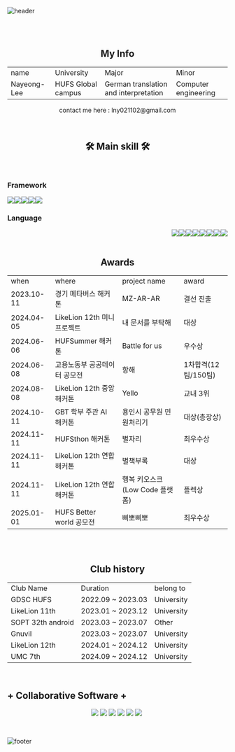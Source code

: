 ![header](https://capsule-render.vercel.app/api?type=waving&color=auto&height=200&section=header&text=HUFS%20Germany%20Computer%20Nayeong&fontSize=50&animation=twinkling&text-color=black)

<br>
<br>

<table align="center">
  <h2 align="center"><b>My Info</b></h3>
  <tr>
    <td>name</td>
    <td>University</td>
     <td>Major</td>
    <td>Minor</td>
  </tr>
  <tr>
    <td>Nayeong-Lee</td>
    <td>HUFS Global campus</td>
     <td>German translation and interpretation</td>
    <td>Computer engineering</td>
  </tr>
</table>
<p align="center">contact me here : lny021102@gmail.com</p>

<br />
<h2 align="center"><b>🛠 Main skill 🛠</b></h3>
<br />

<h3 align="start"><b>Framework</b></h3>
<div style="display: flex; justify-content: flex-start;">
<img src="https://img.shields.io/badge/React-61DAFB?style=flat-square&logo=React&logoColor=white"/>
<img src="https://img.shields.io/badge/Vite-646CFF?style=flat-square&logo=Vite&logoColor=white"/>
<img src="https://img.shields.io/badge/styledcomponents-DB7093?style=flat-square&logo=styledcomponents&logoColor=white"/>
<img src="https://img.shields.io/badge/Next.js-000000?style=flat-square&logo=Next.js&logoColor=white"/>
<img src="https://img.shields.io/badge/Flutter-02569B?style=flat-square&logo=Flutter&logoColor=white"/>
</div>

<h3 align="start"><b>Language</b></h3>
<div style="display: flex; justify-content: flex-end;">
<img src="https://img.shields.io/badge/Python-blue?style=flat-square&logo=Python&logoColor=white"/>
<img src="https://img.shields.io/badge/C-AFEEEE?style=flat-square&logo=C&logoColor=white"/>
<img src="https://img.shields.io/badge/C++-00599C?style=flat-square&logo=C++&logoColor=white"/>
<img src="https://img.shields.io/badge/Java-092E20?style=flat-square&logo=Java&logoColor=white"/>
<img src="https://img.shields.io/badge/dart-0175C2?style=flat-square&logo=dart&logoColor=white"/>
<img src="https://img.shields.io/badge/Kotlin-F48E00?style=flat-square&logo=Kotlin&logoColor=white"/>
<img src="https://img.shields.io/badge/javacript-F7DF1E?style=flat-square&logo=javascript&logoColor=white"/>
<img src="https://img.shields.io/badge/typescript-3178C6?style=flat-square&logo=typescript&logoColor=white"/>
</div>

  <br>
<table align="center">
  <h2 align="center"><b>Awards</b></h3>
  <tr>
     <td>when</td>
    <td>where</td>
    <td>project name</td>
     <td>award</td>
  </tr>
   <tr>
     <td>2023.10-11</td>
    <td>경기 메타버스 해커톤</td>
    <td>MZ-AR-AR</td>
     <td>결선 진출</td>
  </tr>
  <tr>
     <td>2024.04-05</td>
    <td>LikeLion 12th 미니프로젝트</td>
    <td>내 문서를 부탁해</td>
     <td>대상</td>
  </tr>
    <tr>
       <td>2024.06-06</td>
    <td>HUFSummer 해커톤</td>
    <td>Battle for us</td>
     <td>우수상</td>
  </tr>
   <tr>
      <td>2024.06-08</td>
    <td>고용노동부 공공데이터 공모전</td>
    <td>항해</td>
     <td>1차합격(12팀/150팀)</td>
  </tr>
   <tr>
      <td>2024.08-08</td>
    <td>LikeLion 12th 중앙해커톤</td>
    <td>Yello</td>
     <td>교내 3위</td>
  </tr>
   <tr>
       <td>2024.10-11</td>
    <td>GBT 학부 주관 AI 해커톤</td>
    <td>용인시 공무원 민원처리기</td>
     <td>대상(총장상)</td>
  </tr>
   <tr>
       <td>2024.11-11</td>
    <td>HUFSthon 해커톤</td>
    <td>별자리</td>
     <td>최우수상</td>
  </tr>
    <tr>
       <td>2024.11-11</td>
    <td>LikeLion 12th 연합해커톤</td>
    <td>별책부록</td>
     <td>대상</td>
  </tr>
   <tr>
       <td>2024.11-11</td>
    <td>LikeLion 12th 연합해커톤</td>
    <td>행복 키오스크 (Low Code 플랫폼)</td>
     <td>플렉상</td>
  </tr>
   <tr>
      <td>2025.01-01</td>
    <td>HUFS Better world 공모전</td>
    <td>삐뽀삐뽀</td>
     <td>최우수상</td>
  </tr>
</table>
  <br />
  <br />

<table align="center">
  <h2 align="center"><b>Club history</b></h3>
  <tr>
    <td>Club Name</td>
    <td>Duration</td>
     <td>belong to</td>
  </tr>
  <tr>
    <td>GDSC HUFS</td>
    <td>2022.09 ~ 2023.03</td>
     <td>University</td>
  </tr>
   <tr>
    <td>LikeLion 11th</td>
    <td>2023.01 ~ 2023.12</td>
     <td>University</td>
  </tr>
   <tr>
    <td>SOPT 32th android</td>
    <td>2023.03 ~ 2023.07</td>
     <td>Other</td>
  </tr>
   <tr>
    <td>Gnuvil</td>
    <td>2023.03 ~ 2023.07</td>
     <td>University</td>
  </tr>
   <tr>
    <td>LikeLion 12th</td>
    <td>2024.01 ~ 2024.12</td>
     <td>University</td>
  </tr>
   <tr>
    <td>UMC 7th</td>
    <td>2024.09 ~ 2024.12</td>
     <td>University</td>
  </tr>
</table>

<br />

<h2 align="center" style="display: flex"> + Collaborative Software +</h2>
<div style="display: flex; justify-content: center;" align="center">
<img src="https://img.shields.io/badge/GitHub-181717?style=flat-square&logo=GitHub&logoColor=white"/> &nbsp
<img src="https://img.shields.io/badge/Git-F05032?style=flat-square&logo=Git&logoColor=white"/> &nbsp
<img src="https://img.shields.io/badge/Notion-000000?style=flat-square&logo=Notion&logoColor=white"/> &nbsp
<img src="https://img.shields.io/badge/Slack-4A154B?style=flat-square&logo=Slack&logoColor=white"/> &nbsp
<img src="https://img.shields.io/badge/Discord-5865F2?style=flat-square&logo=Discord&logoColor=white"/> &nbsp
<img src="https://img.shields.io/badge/Jira-0052CC?style=flat-square&logo=Jira&logoColor=white"/> &nbsp
  </div>
  
  <br>


<br>

![footer](https://capsule-render.vercel.app/api?type=waving&color=auto&height=100&section=footer)
